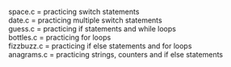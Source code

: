 space.c = practicing switch statements  
date.c = practicing multiple switch statements  
guess.c = practicing if statements and while loops  
bottles.c = practicing for loops  
fizzbuzz.c = practicing if else statements and for loops  
anagrams.c = practicing strings, counters and if else statements  
